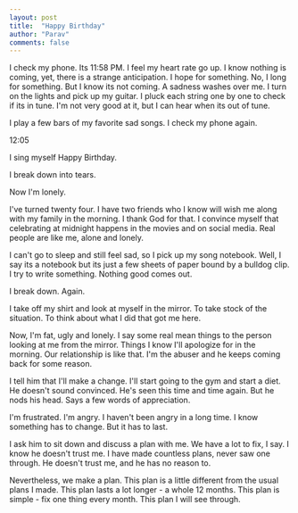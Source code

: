 ```yaml
---
layout: post
title:  "Happy Birthday"
author: "Parav"
comments: false
---
```


I check my phone. Its 11:58 PM. I feel my heart rate go up. I know nothing is coming, yet, there is a strange anticipation. I hope for something. No, I long for something. But I know its not coming. A sadness washes over me. I turn on the lights and pick up my guitar. I pluck each string one by one to check if its in tune. I'm not very good at it, but I can hear when its out of tune. 

I play a few bars of my favorite sad songs. I check my phone again. 

12:05

I sing myself Happy Birthday. 

I break down into tears.

Now I'm lonely.

I've turned twenty four. I have two friends who I know will wish me along with my family in the morning. I thank God for that. I convince myself that celebrating at midnight happens in the movies and on social media. Real people are like me, alone and lonely. 

I can't go to sleep and still feel sad, so I pick up my song notebook. Well, I say its a notebook but its just a few sheets of paper bound by a bulldog clip. I try to write something. Nothing good comes out. 

I break down. Again.

I take off my shirt and look at myself in the mirror. To take stock of the situation. To think about what I did that got me here.

Now, I'm fat, ugly and lonely. I say some real mean things to the person looking at me from the mirror. Things I know I'll apologize for in the morning. Our relationship is like that. I'm the abuser and he keeps coming back for some reason.

I tell him that I'll make a change. I'll start going to the gym and start a diet. He doesn't sound convinced. He's seen this time and time again. But he nods his head. Says a few words of appreciation.

I'm frustrated. I'm angry. I haven't been angry in a long time. I know something has to change. But it has to last. 

I ask him to sit down and discuss a plan with me. We have a lot to fix, I say. I know he doesn't trust me. I have made countless plans, never saw one through. He doesn't trust me, and he has no reason to.

Nevertheless, we make a plan. This plan is a little different from the usual plans I made. This plan lasts a lot longer - a whole 12 months. This plan is simple - fix one thing every month. This plan I will see through.
